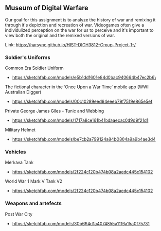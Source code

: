 ## Museum of Digital Warfare 

Our goal for this assignment is to analyze the history of war and remixing it through it's depiction and recreation of war. Videogames often give a individulized perception on the war for us to perceive and it's important to view both the original and the remixed versions of war. 

Link: https://harsync.github.io/HIST-DIGH3812-Group-Project-1-/

### Soldier's Uniforms
Common Era Soldier Uniform
- https://sketchfab.com/models/e5b1dd1601e84d0bac940664b47ec2b6\

The fictional character in the ‘Once Upon a War Time’ mobile app (WWI Australian Digger)
- https://sketchfab.com/models/00c10289eed94eeeb79f7519e865e5ef

Private George James Giles - Tunic and Webbing
- https://sketchfab.com/models/1717a8ce161b41bdaaecac0d9d9f21d1

Military Helmet 
- https://sketchfab.com/models/be7cb2a799124a84b0804a9a9b4ae3d4


### Vehicles

Merkava Tank
- https://sketchfab.com/models/2f224c120b474b08a2aedc445c154102

World War 1 Mark V Tank V2
- https://sketchfab.com/models/2f224c120b474b08a2aedc445c154102


### Weapons and artefects

Post War City
- https://sketchfab.com/models/30b694d1a4074855a1116a15a0f75731
